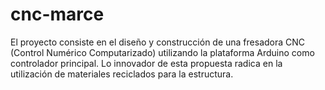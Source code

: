 # cnc-marce
El proyecto consiste en el diseño y construcción de una fresadora CNC (Control Numérico Computarizado) utilizando la plataforma Arduino como controlador principal. Lo innovador de esta propuesta radica en la utilización de materiales reciclados para la estructura.
